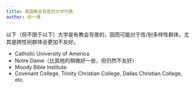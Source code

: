 ```yaml
---
title: 美国教会背景的大学列表
author: 徐一通
---
```


以下（但不限于以下）大学是有教会背景的，因而可能对于性/别多样性群体，尤其是跨性别群体会更加不友好。

- Catholic University of America
- Notre Dame（比其他的稍微好一些，但仍然不友好）
- Moody Bible Institute
- Covenant College, Trinity Christian College, Dallas Christian College, etc.
